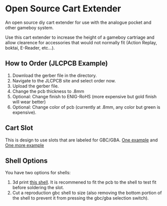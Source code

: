 # Open Source Cart Extender
An open source diy cart extender for use with the analogue pocket and other gameboy system.

Use this cart extender to increase the height of a gameboy cartriage and allow clearence for accessories that would not normally fit (Action Replay, boktai, E-Reader, etc...).

## How to Order (JLCPCB Example)
1. Download the gerber file in the directory.
2. Navigate to the JLCPCB site and select order now.
3. Upload the gerber file.
4. Change the pcb thickness to .8mm
5. Optional: Change finish to ENIG-RoHS (more expensive but gold finish will wear better)
6. Optional: Change color of pcb (currently at .8mm, any color but green is expensive).

## Cart Slot
This is design to use slots that are labeled for GBC/GBA. [One example](https://www.aliexpress.com/item/3256804009829359.html) and
[One more example](https://www.aliexpress.us/item/3256801789787759.html)

## Shell Options
You have two options for shells:
1. 3d print [this shell](https://www.thingiverse.com/thing:6437413). It is recommened to fit the pcb to the shell to test fit before soldering the slot.
2. Cut a reproduction gbc shell to size (also removing the bottom portion of the shell to prevent it from pressing the gbc/gba selection switch).
